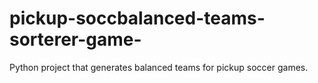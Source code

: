 # pickup-soccbalanced-teams-sorterer-game-
Python project that generates balanced teams for pickup soccer games.
